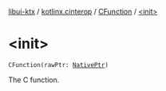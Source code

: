 [libui-ktx](../../index.md) / [kotlinx.cinterop](../index.md) / [CFunction](index.md) / [&lt;init&gt;](./-init-.md)

# &lt;init&gt;

`CFunction(rawPtr: `[`NativePtr`](../-native-ptr.md)`)`

The C function.

